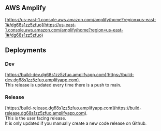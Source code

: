 ## AWS Amplify
[https://us-east-1.console.aws.amazon.com/amplify/home?region=us-east-1#/dg68s1zz5zfuo](https://us-east-1.console.aws.amazon.com/amplify/home?region=us-east-1#/dg68s1zz5zfuo)


## Deployments

### Dev
[https://build-dev.dg68s1zz5zfuo.amplifyapp.com](https://build-dev.dg68s1zz5zfuo.amplifyapp.com).  
This release is updated every time there is a push to main.


### Release
[https://build-release.dg68s1zz5zfuo.amplifyapp.com](https://build-release.dg68s1zz5zfuo.amplifyapp.com).  
This is the user facing release.  
It is only updated if you manually create a new code release on Github.
